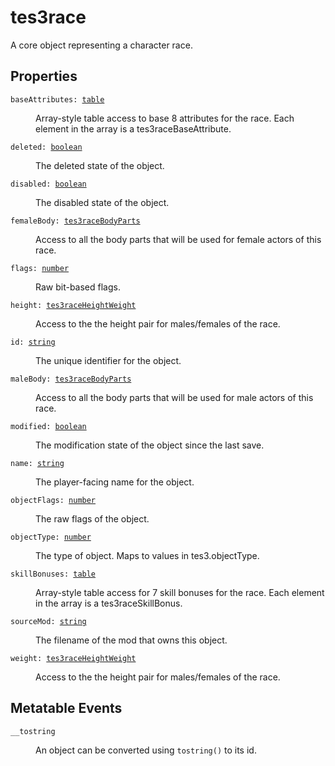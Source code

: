 # tes3race

A core object representing a character race.

## Properties

<dl class="describe">
<dt><code class="descname">baseAttributes: <a href="https://mwse.readthedocs.io/en/latest/lua/type/table.html">table</a></code></dt>
<dd>

Array-style table access to base 8 attributes for the race. Each element in the array is a tes3raceBaseAttribute.

</dd>
<dt><code class="descname">deleted: <a href="https://mwse.readthedocs.io/en/latest/lua/type/boolean.html">boolean</a></code></dt>
<dd>

The deleted state of the object.

</dd>
<dt><code class="descname">disabled: <a href="https://mwse.readthedocs.io/en/latest/lua/type/boolean.html">boolean</a></code></dt>
<dd>

The disabled state of the object.

</dd>
<dt><code class="descname">femaleBody: <a href="https://mwse.readthedocs.io/en/latest/lua/type/tes3raceBodyParts.html">tes3raceBodyParts</a></code></dt>
<dd>

Access to all the body parts that will be used for female actors of this race.

</dd>
<dt><code class="descname">flags: <a href="https://mwse.readthedocs.io/en/latest/lua/type/number.html">number</a></code></dt>
<dd>

Raw bit-based flags.

</dd>
<dt><code class="descname">height: <a href="https://mwse.readthedocs.io/en/latest/lua/type/tes3raceHeightWeight.html">tes3raceHeightWeight</a></code></dt>
<dd>

Access to the the height pair for males/females of the race.

</dd>
<dt><code class="descname">id: <a href="https://mwse.readthedocs.io/en/latest/lua/type/string.html">string</a></code></dt>
<dd>

The unique identifier for the object.

</dd>
<dt><code class="descname">maleBody: <a href="https://mwse.readthedocs.io/en/latest/lua/type/tes3raceBodyParts.html">tes3raceBodyParts</a></code></dt>
<dd>

Access to all the body parts that will be used for male actors of this race.

</dd>
<dt><code class="descname">modified: <a href="https://mwse.readthedocs.io/en/latest/lua/type/boolean.html">boolean</a></code></dt>
<dd>

The modification state of the object since the last save.

</dd>
<dt><code class="descname">name: <a href="https://mwse.readthedocs.io/en/latest/lua/type/string.html">string</a></code></dt>
<dd>

The player-facing name for the object.

</dd>
<dt><code class="descname">objectFlags: <a href="https://mwse.readthedocs.io/en/latest/lua/type/number.html">number</a></code></dt>
<dd>

The raw flags of the object.

</dd>
<dt><code class="descname">objectType: <a href="https://mwse.readthedocs.io/en/latest/lua/type/number.html">number</a></code></dt>
<dd>

The type of object. Maps to values in tes3.objectType.

</dd>
<dt><code class="descname">skillBonuses: <a href="https://mwse.readthedocs.io/en/latest/lua/type/table.html">table</a></code></dt>
<dd>

Array-style table access for 7 skill bonuses for the race. Each element in the array is a tes3raceSkillBonus.

</dd>
<dt><code class="descname">sourceMod: <a href="https://mwse.readthedocs.io/en/latest/lua/type/string.html">string</a></code></dt>
<dd>

The filename of the mod that owns this object.

</dd>
<dt><code class="descname">weight: <a href="https://mwse.readthedocs.io/en/latest/lua/type/tes3raceHeightWeight.html">tes3raceHeightWeight</a></code></dt>
<dd>

Access to the the height pair for males/females of the race.

</dd>
</dl>

## Metatable Events

<dl class="describe">
<dt><code class="descname">__tostring</code></dt>
<dd>

An object can be converted using `tostring()` to its id.

</dd>
</dl>
